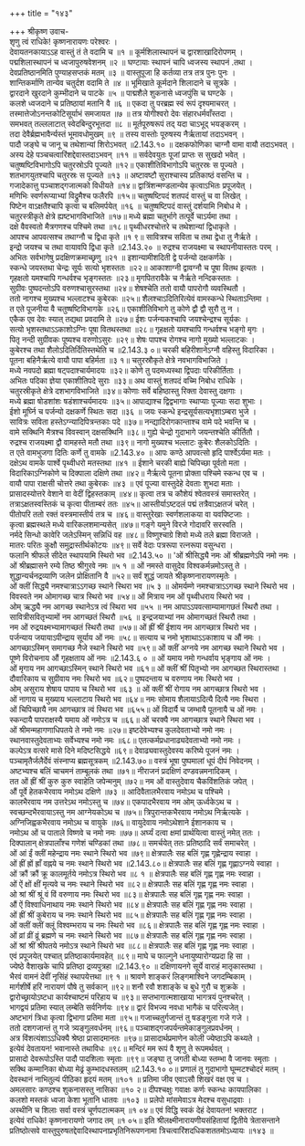 +++
title = "१४३"

+++
श्रीकृष्ण उवाच-  
शृणु त्वं राधिके! कृष्णनारायणः परेश्वरः ।  
देवायतनकायाऽऽह वास्तुं तं ते वदामि च ॥१ ॥
कूर्मशिलास्थापनं च द्वारशाखादिरोपणम् ।  
पद्मशिलास्थापनं च ध्वजापुरुषवेशनम् ॥२ ॥
घण्टायाः स्थापनं चापि ध्वजस्य स्थापनं .तथा ।  
देवप्रतिष्ठानमिति पुण्याहसप्तकं मतम् ॥३ ॥
वास्तुपूजा हि कर्तव्या तत्र तत्र पुनः पुनः ।  
शान्तिकर्माणि तान्येव चतुर्दश वदामि ते ॥४ ॥
भूमिखाते कूर्मदाने शिलादाने च सूत्रके ।  
द्वारदाने खुरदाने कुम्भीदाने च पाटके ॥५ ॥
पाद्मशैले शुकनासे ध्वजपुंसि च घण्टके ।  
कलशे ध्वजदाने च प्रतिष्ठायां मतानि वै ॥६ ॥
एकदा तु परब्रह्म स्वं रूपं दृश्यमाचरत् ।  
तस्मात्तेजोऽनन्तकोटिसूर्याभं समजायत ॥७ ॥
तत्र योगीश्वरो देवः संहारधर्मवाँस्तदा ।  
समभवत् तल्ललाटात् स्वेदबिन्दुरभूत्तदा ॥८ ॥
मूर्तपूरुषरूपं तद् यदा चाऽभूद् भयङ्करम् ।  
तदा देवैर्ब्रह्मभावैर्न्यस्तं भूमावधोमुखम् ॥९ ॥
तस्य वास्तोः पूरुषस्य नैर्ऋतायां तदाऽभवन् ।  
पादौ जङ्घे च जानू च तथेशान्यां शिरोऽभवत् ॥2.143.१० ॥
दक्षकफोणिका चाग्नौ वामा वायौ तदाऽभवत् ।  
अस्य देहे पञ्चचत्वारिंशद्देवास्तदाऽभवन् ॥११ ॥
सर्वदेवयुतः पूजां प्राप्तः स सुखदो भवेत् ।  
चतुष्षष्टिविभागोऽपि चतुरस्रोऽपि पूज्यते ॥१२॥
एकाशीतिविभागोऽपि चतुरस्रः स पूज्यते ।  
शतभागयुतश्चापि चतुरस्रः स पूज्यते ॥१३ ॥
अष्टावष्टौ सुराश्चास्य प्रतिकाष्ठं वसन्ति च ।  
गजादेकात्तु पञ्चाशद्गजात्मको विधीयते ॥१४॥
द्वात्रिंशन्मण्डलान्येव कृत्वाऽभितः प्रपूजयेत् ।  
मणिभिः स्वर्णरूप्याभ्यां विद्रुमैश्च फलैरपि ॥१५॥
चतुष्षष्टिपदं शतपदं वास्तुं च वा लिखेत् ।  
पिष्टेन वाऽक्षतैश्चापि कृत्वा च बलिमर्पयेत् ॥१६ ॥
चतुष्षष्टिपदं वास्तुं दर्शयामि निबोध मे ।  
चतुरस्त्रीकृते क्षेत्रे ह्यष्टभागविभाजिते ॥१७॥
मध्ये ब्रह्मा चतुर्भागे तत्पूर्वे चाऽर्यमा तथा ।  
दक्षे वैवस्वतो मैत्रगणश्च पश्चिमे तथा ॥१८॥
पृथ्वीधरश्चोत्तरे च तथेशान्यां द्विधाकृते ।  
आपश्च आपवत्सश्च तथाग्नौ च द्विधा कृते ॥१ ९॥
सावित्रश्च सविता च तथा द्वेधा तु नैर्ऋते ।  
इन्द्रो जयश्च च तथा वायावपि द्विधा कृते ॥2.143.२० ॥
रुद्रश्च राजयक्ष्मा च स्थापनीयास्ततः परम् ।  
अभितः सर्वभागेषु प्रदक्षिणक्रमाच्छृणु ॥२१ ॥
इशान्यामीशदिती द्वे पर्जन्यो दक्षकर्णके ।  
स्कन्धे जयस्तथा चेन्द्रः सूर्यः सत्यो भृशस्ततः ॥२२॥
आकाशाग्नी द्वावग्नौ च पूषा वितथ इत्यतः ।  
गृहक्षतो यमश्चापि गन्धर्वश्च भृङ्गस्ततः ॥२३॥
मृगपितरावैके च नैर्ऋते नन्दिकस्ततः ।  
सुग्रीवः पुष्पदन्तोऽपि वरुणश्चासुरस्तथा ॥२४॥
शेषश्चेति ततो वायौ पापरोगौ व्यवस्थितौ ।  
ततो नागश्च मुख्यश्च भल्लाटश्च कुबेरकः ॥२५॥
शैलश्चाऽदितिरित्येवं वामस्कन्धे स्थिताऽन्तिमा ।  
त एते पूजनीया वै चतुष्षष्टिविभागके ॥२६॥
एकाशीतिविभागे तु कोणे द्वौ द्वौ सुरौ तु न ।  
एकैक एव देवः स्यात् तद्यथा प्रवदामि ते ॥२७॥
ईशः पर्जन्यकश्चापि जयश्चेन्द्रश्च सूर्यकः ।  
सत्यो भृशस्तथाऽऽकाशोऽग्निः पूषा वितथस्तथा ॥२८॥
गृहक्षतो यमश्चापि गन्धर्वश्च भङ्गो मृगः ।  
पितृ नन्दी सुग्रीवकः पूष्यश्च वरुणोऽसुरः ॥२९॥
शेषः पापश्च रोगश्च नागो मुख्यो भल्लाटकः ।  
कुबेरश्च तथा शैलोऽदितिर्दितिस्तथेति च ॥2.143.३ ०॥
चरकी बहिरीशानेऽग्नौ वहिस्तु विदारिका ।  
पूतना बहिनैर्ऋत्ये वायौ पापा बहिर्मता ॥३ १॥
चतुरस्रौकृते क्षेत्रे नवभागविभाजिते ।  
मध्ये नवपदो ब्रह्मा षट्पदाश्चार्यमादयः ॥३२॥
कोणे तु पदमध्यस्था द्विपदाः परिकीर्तिताः ।  
अभितः पदिका ज्ञेया एकाशीतिपदे सुराः ॥३३॥
अथ वास्तुं शतपदं वच्मि निबोध राधिके ।  
चतुरस्रीकृते क्षेत्रे दशभागविभाजिते ॥३४॥
कोणाः सर्वे बहिष्ठास्तु रिक्ता देवास्तु दक्षगाः ।  
मध्ये ब्रह्मा षोडशांशः षडंशाश्चर्यमादयः ॥३५॥
आपाद्याश्च द्विद्वभागाः स्थाप्याः पूज्याः सदा शुभाः ।  
ईशो मूर्घ्नि च पर्जन्यो दक्षकर्णे स्थितः सदा ॥३६ ॥
जयः स्कन्धे इन्द्रसूर्यसत्यभृशाऽम्बरा भुजे ।  
सावित्रः सविता हस्तेऽग्न्यादिपित्रन्तकाः पदे ॥३७॥
नन्द्यादिरोगकान्ताश्च वामे पदे भवन्ति च ।  
वामे सक्थिनि मैत्रश्च विवस्वान् दक्षसक्थिनि ॥३८॥
गुह्ये चेन्द्रो गुदाभागे जयन्तश्चेति कीर्तितौ ।  
रुद्रश्च राजयक्ष्मा द्वौ वामहस्ते मतौ तथा ॥३९॥
नागो मुख्यश्च भल्लाटः कुबेरः शैलकोऽदितिः ।  
त एते वामभुजगा दितिः कर्णे तु वामके ॥2.143.४० ॥
आपः कण्ठे आपवत्सो हृदि पार्श्वेऽर्यमा मतः ।  
दक्षेऽथ वामके पार्श्वे पृथ्वीधरो मतस्तथा ॥४१ ॥
ईशाने चरकी बाह्ये चिपिच्छा पूर्वतो मता ।  
विदारिकाऽग्निकोणे च दिक्पाला दक्षिणे तथा ॥४२॥
नैर्ऋत्ये पूतना प्रोक्ता पश्चिमे स्कन्ध एव च ।  
वायौ पापा राक्षसी चोत्तरे तथा कुबेरकः ॥४३ ॥
एवं पूज्या वास्तुदेहे देवताः शुभदा मताः ।  
प्रासादस्योत्तरे वेशाने वा वेदीं द्विहस्तकाम् ॥४४॥
कृत्वा तत्र च कौशेयं श्वेतवस्त्रं समास्तरेत् ।  
तत्राऽक्षतस्वस्तिकं च कृत्वा पीताम्बरं ततः ॥४५॥
आस्तीर्याऽष्टदलं पद्मं तत्रैवाऽक्षतजं चरेत् ।  
पीतोपरि ततो रक्तं वस्त्रमास्तीर्य तत्र च ॥४६॥
वास्तुरेखाः स्वर्णशलाकया वा यवपिष्टजाः ।  
कृत्वा ब्रह्मस्थले मध्ये वारिकलशमान्यसेत् ॥४७॥
गङ्गे यमुने विरजे गोदावरि सरस्वति ।  
नर्मदे सिन्धो कावेरि जलेऽस्मिन् सन्निधिं वह ॥४८॥
विष्णुश्चाग्रे शिवो मध्ये तले ब्रह्मा विराजते ।  
मातरः परितः कुक्षौ समुद्रास्तीर्थकोटयः ॥४९॥
सर्वे वेदाः पत्ररूपा रत्नरूपा वसुन्धरा ।  
फलानि श्रीफले सीदेत स्थापयामि स्थिरो भव ॥2.143.५० ॥
'ओं श्रीसिद्ध्यै नमः ओं श्रीब्रह्मणेऽपि नमो नमः ।  
ओं श्रीब्रह्मासने रम्ये तिष्ठ श्रीगुरवे नमः ॥५ १ ॥
ओं नमस्ते वासुदेव विश्वकर्मन्नमोऽस्तु ते ।  
शुद्धान्यर्चनद्रव्याणि जलेन प्रोक्षितानि वै ॥५२॥
सर्वं शुद्धं जायते श्रीकृष्णनारायणस्मृतेः ।  
ओं क्लीं सिद्ध्यै नमश्चात्राऽऽगच्छ स्थाने स्थिरा भव ॥५ ३ ॥
ओमर्यम्णे नमश्चात्राऽऽगच्छ स्थाने स्थिरो भव ।  
विवस्वते नम ओमागच्छ चात्र स्थिरो भव ॥५४॥
ओं मित्राय नम ओं पृथ्वीधराय स्थिरो भव ।  
ओम् ऋद्ध्यै नम आगच्छ स्थानेऽत्र त्वं स्थिरा भव ॥५५ ॥
नम आपाऽऽपवत्साम्यामागछतं स्थिरौ तथा ।  
सावित्रीसवितृभ्यामों नम आगच्छतं स्थिरौ ॥५६ ॥
इन्द्रजयाभ्यां नम ओमागच्छतं स्थिरौ तथा ।  
नम ओं रुद्रयक्ष्मभ्यामागच्छतं स्थिरौ तथा ॥५७॥
ओं ह्रीं श्रीं ईशाय नम आगच्छात्र स्थिरो भव ।  
पर्जन्याय जयायाऽपीन्द्राय सूर्याय ओं नमः ॥५८॥
सत्याय च नमो भृशाथाऽऽकाशाय च औं नमः ।  
आगच्छाऽस्मिन् समागच्छ नैजे स्थाने स्थिरो भव ॥५९॥
ओं क्लीं अग्नये नम आगच्छ स्थाने स्थिरो भव ।  
पूष्णे विरोचनाय औं गृहक्षताय ओं नमः ॥2.143.६ ० ॥
ओं यमाय नमो गन्धर्वाय भृङ्गाय ओं नमः ।  
ओं मृगाय नम आगच्छाऽस्मिन् स्थाने स्थिरो भव ॥६१॥
ओं क्लीं श्रीं पितृभ्यो नम आगच्छत स्थिरास्तथा ।  
दौवारिकाय च सुग्रीवाय नमः स्थिरो भव ॥६२॥
पुष्पदन्ताय च वरुणाय नमः स्थिरो भव ।  
ओम् असुराय शेषाय पापाय च स्थिरो भव ॥६३ ॥
ओं क्लीं श्रीं रोगाय नम आगच्छात्र स्थिरो भव ।  
ओं नागाय च मुख्याय भल्लाटाय स्थिरो भव ॥६४॥
नमः सोमाय शैलायाऽदित्यै दित्यै नमः स्थिरा ।  
ओं चिपिच्छायै नम आगच्छात्र त्वं स्थिरा भव ॥६५५॥
ओं विदार्यै च जम्भायै पूतनायै च ओं नमः ।  
स्कन्दायै पापराक्षस्यै यमाय ओं नमोऽत्र च ॥६६॥
ओं चरक्यै नम आगच्छात्र स्थाने स्थिरा भव ।  
ओं श्रीमन्महागणाधिपतये ते नमो नमः ॥२७॥
इष्टदेवेभ्यश्च कुलदेवताभ्यो नमो नमः ।  
स्थानवास्तुदेवताभ्यः सर्वेभ्यश्च नमो नमः ॥६८॥
एतत्कर्मप्रधानाढ्यदेवताभ्यो नमो नमः ।  
कल्पेऽत्र वत्सरे मासे दिने मदिष्टसिद्धये ॥६९॥
देवाढ्यवास्तुदेवस्य करिष्ये पूजनं नमः ।  
पञ्चामृतैर्जलैर्देवं संस्नाप्य ब्रह्मसूत्रकम् ॥2.143.७०॥
वस्त्रं भूषा पुष्पमालां धूपं दीपं निवेदनम् ।  
अष्टभ्यश्च बलिं चाचमनं ताम्बूलकं तथा ॥७१॥
नीराजनं प्रदक्षिणं दण्डवन्नमनादिकम् ।  
तत ओं ह्रीं श्रीं कुरु कुरु स्वाहेति जपेन्मनुम् ॥७२॥
नम ओं वास्तुदेवाय चैकविंशतिकं जपेत् ।  
औं पूर्वे हेतकभैरवाय नमोऽथ दक्षिणे ॥७३ ॥
आदिवैतालभैरवाय नमोऽथ च पश्चिमे ।  
कालभैरवाय नम उत्तरेऽथ नमोऽस्तु च ॥७४॥
एकपादभैरवाय नम ओम् ऊर्ध्वकेऽथ च ।  
स्वच्छन्दभैरवायाऽस्तु नम आग्नेयकोऽथ च ॥७५॥
त्रिपुरान्तकभैरवाय नमोऽथ निर्ऋत्यके ।  
अग्निजिह्वकभैरवाय नमोऽथ च वायुके ॥७६॥
वायुदेवाय नमोऽथेशाने ईशानकाय च ।  
नमोऽथ ओं च पाताले विष्णवे च नमो नमः ॥७७॥
अर्घ्यं दत्वा क्षमां प्रार्थयित्वा वास्तुं नमेत् ततः ।  
दिक्पालान् क्षेत्रपालाँश्च गणेशं चण्डिकां तथा ॥७८॥
समर्चयेत् ततः प्रतिष्ठादि सर्वं समाचरेत् ।  
ओं आं ईं क्लीं महेन्द्राय नमः स्थाने स्थिरो भव ॥७९॥
क्षेत्रपालैः सह बलिं गृह्ण गृह्णेन्द्राय स्वाहा ।  
ओं ह्रीं ह्रों ह्राँ वह्नये च नमः स्थाने स्थिरो भव ॥2.143.८०॥
क्षेत्रपालैः सह बलिं गृह्ण गृह्णाऽग्नये स्वाहा ।  
ओं क्रौं क्रौं क्रू कालमूर्तये नमोऽत्र स्थिरो भव ॥८ १ ॥
क्षेत्रपालैः सह बलिं गृह्ण गृह्ण नमः स्वाहा ।  
ओं ऐं क्षों क्षीं मृत्यवे च नमः स्थाने स्थिरो भव ॥८२॥
क्षेत्रपालैः सह बलिं गृह्ण गृह्ण नमः स्वाहा ।  
ओ श्रां श्रीं श्रूं वं विं वरुणाय नमः स्थिरो भव ॥८३॥
क्षेत्रपालैः सह बलिं गृह्ण गृह्ण नमः स्वाहा ।  
औं ऐं विश्वाधिनाथाय नमः स्थाने स्थिरो भव ॥८४॥
क्षेत्रपालैः सह बलिं गृह्ण गृह्ण नमः स्वाहा ।  
ओं ह्रीं श्रीं कुबेराय च नमः स्थाने स्थिरो भव ॥८५॥
क्षेत्रपालैः सह बलिं गृह्ण गृह्ण नमः स्वाहा ।  
ओं क्लीं क्लीं क्लूं विश्वम्भराय च नमः स्थिरो भव ॥८६॥
क्षेत्रपालैः सह बलिं गृह्ण गृह्ण नमः स्वाहा ।  
ओं व्रां व्रीं व्रूं ब्रह्मणे च नमः स्थाने स्थिरो भव ॥८७॥
क्षेत्रपालैः सह बलिं गृह्ण गृह्ण नमः स्वाहा ।  
ओं श्रां श्रीं श्रीपतये नमोऽत्र स्थाने स्थिरो भव ॥८८॥
क्षेत्रपालैः सह बलिं गृह्ण गृह्ण नमः स्वाहा ।  
एवं प्रपूजयेत् पश्चात् प्रतिष्ठाकार्यमावहेत् ॥८९॥
माघे च फाल्गुने धनायुष्यारोग्यप्रदा हि सा ।  
ज्येष्ठे वैशाखके चापि प्रतिष्ठा द्रव्यपुत्रहा ॥2.143.९० ॥
दक्षिणायनगे सूर्ये वाराहं मातृकास्तथा ।  
भैरवं वामनं देवीं नृसिंहं स्थापयेत्तथा ॥९ १ ॥
श्रावणे शाङ्करं लिङ्गमाश्विने जगदम्बिकाम् ।  
मार्गशीर्षे हरिं नारायणं पौषे तु सर्वकान् ॥९२॥
शनौ रवौ शशाङ्के च बुधे गुरौ च शुक्रके ।  
द्वारोच्छ्रायोऽष्टधा कार्यश्चाष्टमं परिहाय च ॥९३॥
सप्तभागात्मशाखाया भागत्रयं पुनश्चरेत् ।  
भागद्वयं प्रतिमा स्यात् लम्बेति सर्वनिर्णयः ॥९४॥
द्वारं विभज्य नवधा भागैकं च परित्यजेत्।  
अष्टभागं त्रिधा कृत्वा द्विभागा प्रतिमा मता ॥९५॥
गजाच्चतुर्गजान्तं तु षडङ्गुला गजे गजे ।  
ततो दशगजान्तं तु गजे त्र्यङ्गुलवर्धनम् ॥९६॥
पञ्चाशद्गजपर्यन्तमेकाङ्गुलप्रवर्धनम् ।  
अत्र विंशत्यंशाऽऽधिक्यै श्रेष्ठा प्रासादमानतः ॥९७॥
प्रासादार्थप्रमाणेन कोली ज्येष्ठाऽपि कथ्यते ।  
इत्येवं देवतायन! भवानास्ते तथाविधः ॥९८॥
मन्दिरं मम रूपं वै शृणु ते रूपमर्थवत् ।  
प्रासादो देवरूपोऽस्ति पादौ पादशिलाः स्मृताः ॥९९॥
जङ्घा तु जगती बोध्या स्तम्भा वै जानवः स्मृताः ।  
सक्थि कम्मानिका बोध्या मेढ्रं कुम्भादधस्तलम् ॥2.143.१० ०॥
प्रणालं तु गुदाभागो घूम्मटश्चोदरं मतम् ।  
देवस्थानं नाभितुल्यं पीठिका हृदयं मतम् ॥१०१ ॥
प्रतिमा जीव एवाऽसौ शिखरं वक्ष एव च ।  
अमलसारः कण्ठश्च शुकनासस्तु नासिका ॥१० २॥
दीपश्चक्षुः गवाक्षः कर्णः स्कन्धः कायपालिका ।  
कलशो मस्तकं ध्वजा केशा भूतानि धातवः ॥१०३ ॥
प्रलेपो मांसमेवाऽत्र मेदश्च वसुधाद्रवाः ।  
अस्थीनि च शिलाः सर्वा वस्त्रं चूर्णपटात्मकम् ॥१ ०४॥
एवं विद्धि स्वकं देहं देवायतन! भक्तराट ।  
इत्येवं राधिके! कृष्णनारायणो जगाद तम् ॥१ ०५॥
इति श्रीलक्ष्मीनारायणीयसंहितायां द्वितीये त्रेतासन्ताने प्रतिष्ठोत्सवे वास्तुपुरुषतद्देवादिस्थापनाप्रभृतिनिरूपणनामा त्रिचत्वारिंशदधिकशततमोऽध्यायः ॥१४३ ॥
    
